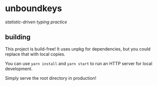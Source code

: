 # unboundkeys

_statistic-driven typing practice_

## building

This project is build-free! It uses unpkg for dependencies, but you could replace that with local copies.

You can use `yarn install` and `yarn start` to run an HTTP server for local development.

Simply serve the root directory in production!

